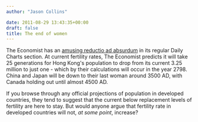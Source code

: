 ```yaml
---
author: "Jason Collins"

date: 2011-08-29 13:43:35+00:00
draft: false
title: The end of women
---
```


The Economist has an [amusing reductio ad absurdum](http://www.economist.com/blogs/dailychart/2011/08/populations) in its regular Daily Charts section. At current fertility rates, The Economist predicts it will take 25 generations for Hong Kong's population to drop from its current 3.25 million to just one - which by their calculations will occur in the year 2798. China and Japan will be down to their last woman around 3500 AD, with Canada holding out until almost 4500 AD.

If you browse through any official projections of population in developed countries, they tend to suggest that the current below replacement levels of fertility are here to stay. But would anyone argue that fertility rate in developed countries will not, _at some point_, increase?
